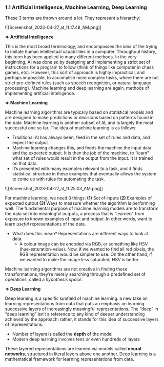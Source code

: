 ### 1.1 Artificial Intelligence, Machine Learning, Deep Learning

These 3 terms are thrown around a lot. They represent a hierarchy:

![[Screenshot_2023-04-27_at_11.17.48_AM.png]]

**⇒ Artificial Intelligence**

This is the most broad terminology, and encompasses the idea of the trying to imitate human intellectual capabilities in a computer. Throughout history, this term has been applied to many different methods. In the very beginning, AI was done so by designing and implementing a strict set of instructions for a program to follow (think of things like computer in chess games, etc). However, this sort of approach is highly impractical, and perhaps impossible, to accomplish more complex tasks, where there are not strict pre-defined rules (such as speech recognition, or natural language processing). Machine learning and deep learning are again, methods of implementing artificial intelligence.

  

**⇒ Machine Learning**

Machine learning algorithms are typically based on statistical models and are designed to make predictions or decisions based on patterns found in the data. Machine learning is another subset of AI, and is largely the most successful one so far. The idea of machine learning is as follows:

- Traditional AI has always been, feed in the set of rules and data, and expect the output
- Machine learning changes this, and feeds the machine the input data and the expected output. It is then the job of the machine, to “learn” what set of rules would result in the output from the input. It is trained on that data.
- It’s presented with many examples relevant to a task, and it finds statistical structure in these examples that eventually allows the system to come up with rules for automating the task.

![[Screenshot_2023-04-27_at_11.25.03_AM.png]]

For machine learning, we need 3 things: **(1)** Set of inputs **(2)** Examples of expected output **(3)** Ways to measure whether the algorithm is performing well. The fundamental purpose of machine learning models are to transform the data set into meaningful outputs, a process that is “learned” from exposure to known examples of input and output. In other words, want to learn _useful_ representations of the data.

- What does this mean? Representations are different ways to look at data.
    - A colour image can be encoded via RGB, or something like HSV (hue-saturation-value). Now, if we wanted to find all red pixels, the RGB representation would be simpler to use. On the other hand, if we wanted to make the image less saturated, HSV is better.

Machine learning algorithms are not creative in finding these transformations, they’re merely searching through a predefined set of operations, called a _hypothesis space_.

  

**⇒ Deep Learning**

Deep learning is a specific subfield of machine learning: a new take on learning representations from data that puts an emphasis on learning successive layers of increasingly meaningful representations. The “deep” in “deep learning” isn’t a reference to any kind of deeper understanding achieved by the approach; rather, it stands for this idea of successive layers of representations.

- Number of layers is called the **depth** of the model
- Modern deep learning involves tens or even hundreds of layers

  

These layered representations are learned via models called **neural networks**, structured in literal layers above one another. Deep learning is a mathematical framework for learning representations from data.